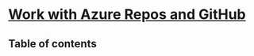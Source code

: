 # [Work with Azure Repos and GitHub](https://learn.microsoft.com/en-us/training/modules/work-azure-repos-github/) <!-- omit in toc -->

## Table of contents <!-- omit in toc -->
